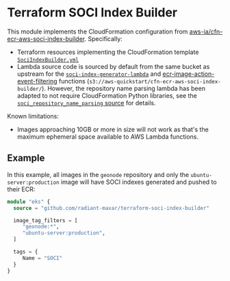 # Terraform SOCI Index Builder

This module implements the CloudFormation configuration from [aws-ia/cfn-ecr-aws-soci-index-builder](https://github.com/aws-ia/cfn-ecr-aws-soci-index-builder).  Specifically:

* Terraform resources implementing the CloudFormation template [`SociIndexBuilder.yml`](https://github.com/aws-ia/cfn-ecr-aws-soci-index-builder/blob/main/templates/SociIndexBuilder.yml)
* Lambda source code is sourced by default from the same bucket as upstream for the [`soci-index-generator-lambda`](https://github.com/aws-ia/cfn-ecr-aws-soci-index-builder/tree/main/functions/source/soci-index-generator-lambda) and [ecr-image-action-event-filtering](https://github.com/aws-ia/cfn-ecr-aws-soci-index-builder/tree/main/functions/source/ecr-image-action-event-filtering) functions (`s3://aws-quickstart/cfn-ecr-aws-soci-index-builder/`).  However, the repository name parsing lambda has been adapted to not require CloudFormation Python libraries, see the [`soci_repository_name_parsing` source](./soci_repository_name_parsing/index.py) for details.

Known limitations:

* Images approaching 10GB or more in size will not work as that's the maximum ephemeral space available to AWS Lambda functions.

## Example

In this example, all images in the `geonode` repository and only the `ubuntu-server:production` image will have SOCI indexes generated and pushed to their ECR:

```terraform
module "eks" {
  source = "github.com/radiant-maxar/terraform-soci-index-builder"

  image_tag_filters = [
     "geonode:*",
     "ubuntu-server:production",
  ]

  tags = {
     Name = "SOCI"
  }
}
```
